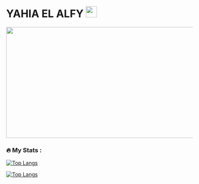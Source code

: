 

<!--
**Yahia-EL-Alfy/Yahia-El-alfy** is a ✨ _special_ ✨ repository because its `README.md` (this file) appears on your GitHub profile.

Here are some ideas to get you started:

- 🔭 I’m currently working on an amazing app
- 🌱 I’m currently learning ...
- 👯 I’m looking to collaborate on ...
- 🤔 I’m looking for help with ...
- 💬 Ask me about ...
- 📫 How to reach me: ...
- 😄 Pronouns: ...
- ⚡ Fun fact: ...
-->
<h1>
   YAHIA EL ALFY 
  <img src="https://media.giphy.com/media/hvRJCLFzcasrR4ia7z/giphy.gif" width="30px"/>
</h1>
<div align="center">
  <img src="https://media.giphy.com/media/dWesBcTLavkZuG35MI/giphy.gif" width="600" height="300"/>
</div>

### :fire: My Stats :

[![Top Langs](https://github-readme-stats.vercel.app/api/top-langs/?username=Yahia-El-alfy)](https://github.com/anuraghazra/github-readme-stats)

[![Top Langs](https://github-readme-stats.vercel.app/api/top-langs/?username=Yahia-El-alfy&layout=compact&theme=vision-friendly-dark)](https://github.com/anuraghazra/github-readme-stats)



